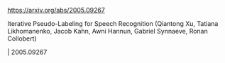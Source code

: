 https://arxiv.org/abs/2005.09267

Iterative Pseudo-Labeling for Speech Recognition (Qiantong Xu, Tatiana Likhomanenko, Jacob Kahn, Awni Hannun, Gabriel Synnaeve, Ronan Collobert)

| 2005.09267